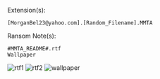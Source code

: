Extension(s): 
```
[MorganBel23@yahoo.com].[Random_Filename].MMTA
```
Ransom Note(s): 
```
#MMTA_README#.rtf
Wallpaper
```
![rtf1](https://github.com/user-attachments/assets/d2d3db74-84cb-41b2-863d-1f1339bf5770)
![rtf2](https://github.com/user-attachments/assets/ff206d15-61b8-4f18-a2a4-aaa80532550b)
![wallpaper](https://github.com/user-attachments/assets/e925791b-92b4-4dae-b188-8f2f97a390cb)
